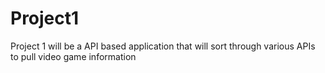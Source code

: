 # Project1
Project 1 will be a API based application that will sort through various APIs to pull video game information

